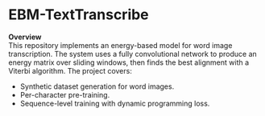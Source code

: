 # EBM-TextTranscribe

**Overview**  
This repository implements an energy-based model for word image transcription. The system uses a fully convolutional network to produce an energy matrix over sliding windows, then finds the best alignment with a Viterbi algorithm. The project covers:
- Synthetic dataset generation for word images.
- Per-character pre-training.
- Sequence-level training with dynamic programming loss.
